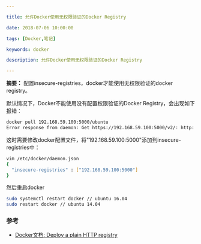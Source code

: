 ```yaml
---

title: 允许Docker使用无权限验证的Docker Registry

date: 2018-07-06 10:00:00

tags: [Docker,笔记]

keywords: docker

description: 允许Docker使用无权限验证的Docker Registry

---
```


**摘要：** 配置insecure-registries，docker才能使用无权限验证的docker registry。

<!-- more -->

默认情况下，Docker不能使用没有配置权限验证的Docker Registry，会出现如下报错：

```bash
docker pull 192.168.59.100:5000/ubuntu
Error response from daemon: Get https://192.168.59.100:5000/v2/: http: server gave HTTP response to HTTPS client
```

这时需要修改docker配置文件，将"192.168.59.100:5000"添加到insecure-registries中：

```bash
vim /etc/docker/daemon.json
{  "insecure-registries" : ["192.168.59.100:5000"]}
```

然后重启docker

```bash
sudo systemctl restart docker // ubuntu 16.04
sudo restart docker // ubuntu 14.04
```

### 参考

- [Docker文档: Deploy a plain HTTP registry](https://docs.docker.com/registry/insecure/#deploy-a-plain-http-registry)



